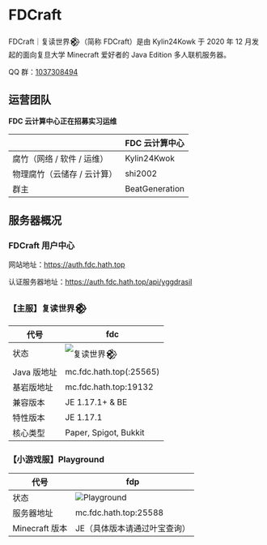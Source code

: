 # FDCraft

FDCraft｜复读世界𒆙（简称 FDCraft）是由 Kylin24Kowk 于 2020 年 12 月发起的面向复旦大学 Minecraft 爱好者的 Java Edition 多人联机服务器。

QQ 群：[1037308494](https://qm.qq.com/cgi-bin/qm/qr?k=5UByHLWaGmk0sAgFSGGYx78F_zgiArVk&jump_from=webapi)

## 运营团队

**FDC 云计算中心正在招募实习运维**

|                             | FDC 云计算中心 |
| --------------------------- | -------------- |
| 腐竹（网络 / 软件 / 运维）  | Kylin24Kwok    |
| 物理腐竹（云储存 / 云计算） | shi2002        |
| 群主                        | BeatGeneration |

## 服务器概况

### FDCraft 用户中心

网站地址：https://auth.fdc.hath.top

认证服务器地址：https://auth.fdc.hath.top/api/yggdrasil

### 【主服】复读世界𒆙

| 代号        | fdc                                                                        |
| ----------- | -------------------------------------------------------------------------- |
| 状态        | ![复读世界𒆙](https://minecraftlist.com/servers/mc.fdc.hath.top/banner.svg) |
| Java 版地址 | mc.fdc.hath.top(:25565)                                                    |
| 基岩版地址  | mc.fdc.hath.top:19132                                                      |
| 兼容版本    | JE 1.17.1+ & BE                                                            |
| 特性版本    | JE 1.17.1                                                                  |
| 核心类型    | Paper, Spigot, Bukkit                                                      |

### 【小游戏服】Playground

| 代号           | fdp                                                                               |
| -------------- | --------------------------------------------------------------------------------- |
| 状态           | ![Playground](https://minecraftlist.com/servers/mc.fdc.hath.top:25588/banner.svg) |
| 服务器地址     | mc.fdc.hath.top:25588                                                             |
| Minecraft 版本 | JE（具体版本请通过叶宝查询）                                                      |
